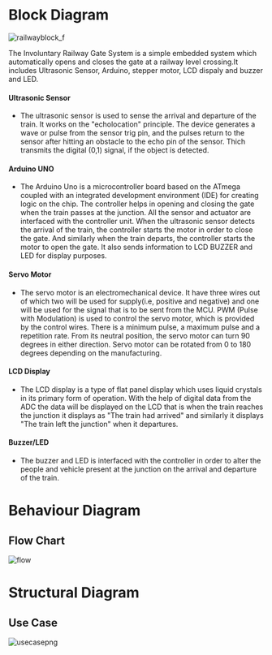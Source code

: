 # Block Diagram

![railwayblock_f](https://user-images.githubusercontent.com/98875082/157015165-2590e622-2bc6-45f3-8456-419daaaa85c0.png)

The Involuntary Railway Gate System is a simple embedded system which automatically opens and closes the gate at a railway level crossing.It includes Ultrasonic Sensor, Arduino, stepper motor, LCD dispaly and buzzer and LED.

#### Ultrasonic Sensor
- The ultrasonic sensor is used to sense the arrival and departure of the train. It works on the "echolocation" principle. The device generates a wave or pulse from the sensor trig pin, and the pulses return to the sensor after hitting an obstacle to the echo pin of the sensor. Thich transmits the digital (0,1) signal, if the object is detected.


#### Arduino UNO 
- The Arduino Uno is a microcontroller board based on the ATmega coupled with an integrated development environment (IDE) for creating logic on the chip. The controller helps in opening and closing the gate when the train passes at the junction. All the sensor and actuator are interfaced with the controller unit. When the ultrasonic sensor detects the arrival of the train, the controller starts the motor in order to close the gate. And similarly when the train departs, the controller starts the motor to open the gate. It also sends information to LCD BUZZER and LED for display purposes.


#### Servo Motor
- The servo motor is an electromechanical device. It have three wires out of which two will be used for supply(i.e, positive and negative) and one will be used for the signal that is to be sent from the MCU. PWM (Pulse with Modulation) is used to control the servo motor, which is provided by the control wires. There is a minimum pulse, a maximum pulse and a repetition rate. From its neutral position, the servo motor can turn 90 degrees in either direction. Servo motor can be rotated from 0 to 180 degrees depending on the manufacturing.


#### LCD Display
- The LCD display is a type of flat panel display which uses liquid crystals in its primary form of operation. With the help of digital data from the ADC the data will be displayed on the LCD that is when the train reaches the junction it displays as "The train had arrived" and similarly it displays "The train left the junction" when it departures.

#### Buzzer/LED
- The buzzer and LED is interfaced with the controller in order to alter the people and vehicle present at the junction on the arrival and departure of the train.

# Behaviour Diagram
## Flow Chart

![flow](https://user-images.githubusercontent.com/98875082/155775138-7965d5ee-7e8d-42f5-9cc7-54e0468b4c24.png)

# Structural Diagram
## Use Case

![usecasepng](https://user-images.githubusercontent.com/98875082/155789978-748a069e-f924-4493-9328-aeccf1f9dcaa.png)




